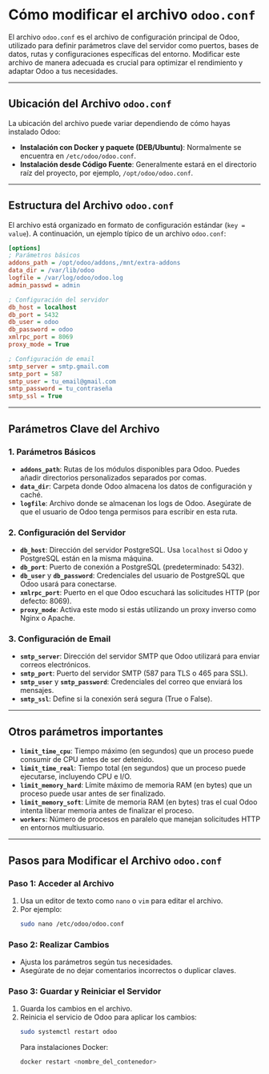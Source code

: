# Cómo modificar el archivo `odoo.conf`

El archivo `odoo.conf` es el archivo de configuración principal de Odoo, utilizado para definir parámetros clave del servidor como puertos, bases de datos, rutas y configuraciones específicas del entorno. Modificar este archivo de manera adecuada es crucial para optimizar el rendimiento y adaptar Odoo a tus necesidades.

---

## Ubicación del Archivo `odoo.conf`

La ubicación del archivo puede variar dependiendo de cómo hayas instalado Odoo:

- **Instalación con Docker y paquete (DEB/Ubuntu)**: Normalmente se encuentra en `/etc/odoo/odoo.conf`.
- **Instalación desde Código Fuente**: Generalmente estará en el directorio raíz del proyecto, por ejemplo, `/opt/odoo/odoo.conf`.
---

## Estructura del Archivo `odoo.conf`

El archivo está organizado en formato de configuración estándar (`key = value`). A continuación, un ejemplo típico de un archivo `odoo.conf`:

~~~ini
[options]
; Parámetros básicos
addons_path = /opt/odoo/addons,/mnt/extra-addons
data_dir = /var/lib/odoo
logfile = /var/log/odoo/odoo.log
admin_passwd = admin

; Configuración del servidor
db_host = localhost
db_port = 5432
db_user = odoo
db_password = odoo
xmlrpc_port = 8069
proxy_mode = True

; Configuración de email
smtp_server = smtp.gmail.com
smtp_port = 587
smtp_user = tu_email@gmail.com
smtp_password = tu_contraseña
smtp_ssl = True
~~~

---

## Parámetros Clave del Archivo

### 1. **Parámetros Básicos**
- **`addons_path`**: Rutas de los módulos disponibles para Odoo. Puedes añadir directorios personalizados separados por comas.
- **`data_dir`**: Carpeta donde Odoo almacena los datos de configuración y caché.
- **`logfile`**: Archivo donde se almacenan los logs de Odoo. Asegúrate de que el usuario de Odoo tenga permisos para escribir en esta ruta.

### 2. **Configuración del Servidor**
- **`db_host`**: Dirección del servidor PostgreSQL. Usa `localhost` si Odoo y PostgreSQL están en la misma máquina.
- **`db_port`**: Puerto de conexión a PostgreSQL (predeterminado: 5432).
- **`db_user`** y **`db_password`**: Credenciales del usuario de PostgreSQL que Odoo usará para conectarse.
- **`xmlrpc_port`**: Puerto en el que Odoo escuchará las solicitudes HTTP (por defecto: 8069).
- **`proxy_mode`**: Activa este modo si estás utilizando un proxy inverso como Nginx o Apache.

### 3. **Configuración de Email**
- **`smtp_server`**: Dirección del servidor SMTP que Odoo utilizará para enviar correos electrónicos.
- **`smtp_port`**: Puerto del servidor SMTP (587 para TLS o 465 para SSL).
- **`smtp_user`** y **`smtp_password`**: Credenciales del correo que enviará los mensajes.
- **`smtp_ssl`**: Define si la conexión será segura (True o False).

---

## Otros parámetros importantes

- **`limit_time_cpu`**: Tiempo máximo (en segundos) que un proceso puede consumir de CPU antes de ser detenido.
- **`limit_time_real`**: Tiempo total (en segundos) que un proceso puede ejecutarse, incluyendo CPU e I/O.
- **`limit_memory_hard`**: Límite máximo de memoria RAM (en bytes) que un proceso puede usar antes de ser finalizado.
- **`limit_memory_soft`**: Límite de memoria RAM (en bytes) tras el cual Odoo intenta liberar memoria antes de finalizar el proceso.
- **`workers`**: Número de procesos en paralelo que manejan solicitudes HTTP en entornos multiusuario.
  
---

## Pasos para Modificar el Archivo `odoo.conf`

### Paso 1: Acceder al Archivo
1. Usa un editor de texto como `nano` o `vim` para editar el archivo.
2. Por ejemplo:
   ~~~bash
   sudo nano /etc/odoo/odoo.conf
   ~~~

### Paso 2: Realizar Cambios
- Ajusta los parámetros según tus necesidades.
- Asegúrate de no dejar comentarios incorrectos o duplicar claves.

### Paso 3: Guardar y Reiniciar el Servidor
1. Guarda los cambios en el archivo.
2. Reinicia el servicio de Odoo para aplicar los cambios:
   ~~~bash
   sudo systemctl restart odoo
   ~~~
   Para instalaciones Docker:
   ~~~bash
   docker restart <nombre_del_contenedor>
   ~~~

